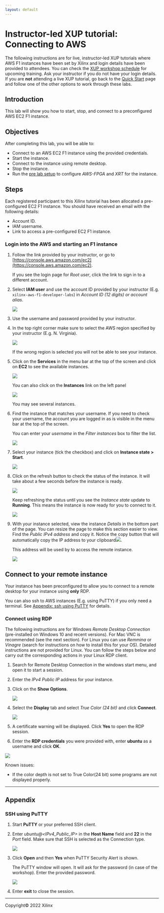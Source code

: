 ```yaml
---
layout: default
---
```


# Instructor-led XUP tutorial: Connecting to AWS

The following instructions are for live, instructor-led XUP tutorials where AWS F1 instances have been set by Xilinx and login details have been provided to attendees. You can check the [XUP workshop schedule](https://www.xilinx.com/support/university/workshops/schedule.html) for upcoming training. Ask your instructor if you do not have your login details. If you are **not** attending a live XUP tutorial, go back to the [Quick Start](README.md) page and follow one of the other options to work through these labs.

## Introduction

This lab will show you how to start, stop, and connect to a preconfigured AWS EC2 F1 instance. 

## Objectives

After completing this lab, you will be able to:

- Connect to an AWS EC2 F1 instance using the provided credentials.
- Start the instance.
- Connect to the instance using remote desktop.
- Stop the instance.
- Run the [pre lab setup](#lab-setup) to configure *AWS-FPGA* and *XRT* for the instance.

## Steps

Each registered participant to this Xilinx tutorial has been allocated a pre-configured EC2 F1 instance. You should have received an email with the following details:  

- Account ID.
- IAM username.
- Link to access a pre-configured EC2 F1 instance.

### Login into the AWS and starting an F1 instance

1. Follow the link provided by your instructor, or go to [https://console.aws.amazon.com/ec2](https://console.aws.amazon.com/ec2). 

    If you see the login page for *Root user*, click the link to sign in to a different account. 

1. Select **IAM user** and use the account ID provided by your instructor (E.g. `xilinx-aws-f1-developer-labs`) in *Account ID (12 digits) or account alias*. 

    ![](images/connecting_lab/FigConnectingLab-1.png)

1. Use the username and password provided by your instructor.

1. In the top right corner make sure to select the AWS region specified by your instructor (E.g. N. Virginia).

    ![](images/connecting_lab/FigConnectingLab-3.png)

    If the wrong region is selected you will not be able to see your instance.

1. Click on the **Services** in the menu bar at the top of the screen and click on **EC2** to see the available instances.

    ![](images/connecting_lab/FigConnectingLab-4-2.png)
    
    You can also click on the **Instances** link on the left panel
    
    ![](images/connecting_lab/FigConnectingLab-5.png)
    
    You may see several instances.

1. Find the instance that matches your username. If you need to check your username, the account you are logged in as is visible in the menu bar at the top of the screen. 

    You can enter your *username* in the *Filter instances* box to filter the list.

    ![](images/connecting_lab/FigConnectingLab-6.png)

1. Select your instance (tick the checkbox) and click on **Instance state > Start**.

    ![](images/connecting_lab/FigConnectingLab-7.png)

1. Click on the refresh button to check the status of the instance. It will take about a few seconds before the instance is ready. 

    ![](./images/connecting_lab/Fig-refresh.png)

    Keep refreshing the status until you see the *Instance state* update to **Running**. This means the instance is now ready for you to connect to it.  

    ![](./images/connecting_lab/instance_running.png)

1. With your instance selected, view the instance *Details* in the bottom part of the page. You can resize the page to make this section easier to view. Find the *Public IPv4 address* and copy it. Notice the copy button that will automatically copy the IP address to your clipboard![](./images/connecting_lab/copy_button.png). 

    This address will be used by to access the remote instance.

    ![](images/connecting_lab/FigConnectingLab-9.png)

## Connect to your remote instance

Your instance has been preconfigured to allow you to connect to a remote desktop for your instance using **only** RDP. 

You can also ssh to AWS instances (E.g. using PuTTY) if you only need a terminal. See [Appendix: ssh using PuTTY](#ssh-using-putty) for details.

### Connect using RDP

The following instructions are for Windows *Remote Desktop Connection* (pre-installed on Windows 10 and recent versions). For Mac VNC is recommended (see the next section). For Linux you can use *Remmina* or *Vinagre* (search for instructions on how to install this for your OS). Detailed instructions are not provided for Linux. You can follow the steps below and carry out the corresponding actions in your Linux RDP client.  

1. Search for Remote Desktop Connection in the windows start menu, and open it to start a session.

1. Enter the *IPv4 Public IP* address for your instance.

1. Click on the **Show Options**.

    ![](./images/connecting_lab/FigConnectingLab-10.png)

1. Select the **Display** tab and select *True Color (24 bit)* and click **Connect**.

    ![](./images/connecting_lab/FigConnectingLab-11.png)

1. A certificate warning will be displayed. Click **Yes** to open the RDP session.

1. Enter the **RDP credentials** you were provided with, enter **ubuntu** as a username and click **OK**.

  ![](./images/connecting_lab/FigConnectingLab-12.png)

Known issues:

  - If the color depth is not set to True Color(24 bit) some programs are not displayed properly.

---------------------------------------

## Appendix

### SSH using PuTTY

1. Start **PuTTY** or your preferred SSH client.

1. Enter *ubuntu@<IPv4\_Public\_IP>* in the **Host Name** field and **22** in the *Port* field.
    Make sure that SSH is selected as the Connection type.

    ![](images/connecting_lab/FigConnectingLab-15.png)

1. Click **Open** and then **Yes** when PuTTY Security Alert is shown.

    The PuTTY window will open. It will ask for the password (in case of the workshop). Enter the provided password.

    ![](images/connecting_lab/FigConnectingLab-17.png)

1. Enter **exit** to close the session.

---------------------------------------
<p class="copyright">Copyright&copy; 2022 Xilinx</p>
